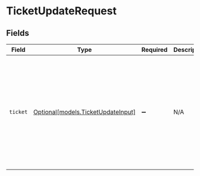 # TicketUpdateRequest


## Fields

| Field                                                                                                               | Type                                                                                                                | Required                                                                                                            | Description                                                                                                         | Example                                                                                                             |
| ------------------------------------------------------------------------------------------------------------------- | ------------------------------------------------------------------------------------------------------------------- | ------------------------------------------------------------------------------------------------------------------- | ------------------------------------------------------------------------------------------------------------------- | ------------------------------------------------------------------------------------------------------------------- |
| `ticket`                                                                                                            | [Optional[models.TicketUpdateInput]](../models/ticketupdateinput.md)                                                | :heavy_minus_sign:                                                                                                  | N/A                                                                                                                 | {<br/>"comment": {<br/>"body": "The smoke is very colorful."<br/>},<br/>"priority": "urgent",<br/>"subject": "My printer is on fire!"<br/>} |